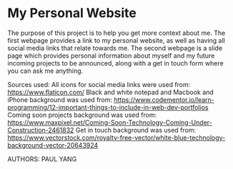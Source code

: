 # My Personal Website
The purpose of this project is to help you get more context about me.
The first webpage provides a link to my personal website, as well as having all social media links that relate towards me.
The second webpage is a slide page which provides personal information about myself and my future incoming projects to be announced, along with a get in touch form where you can ask me anything.

Sources used:
All icons for social media links were used from: https://www.flaticon.com/
Black and white notepad and Macbook and iPhone background was used from: https://www.codementor.io/learn-programming/12-important-things-to-include-in-web-dev-portfolios
Coming soon projects background was used from: https://www.maxpixel.net/Coming-Soon-Technology-Coming-Under-Construction-2461832
Get in touch background was used from: https://www.vectorstock.com/royalty-free-vector/white-blue-technology-background-vector-20643924

AUTHORS: PAUL YANG